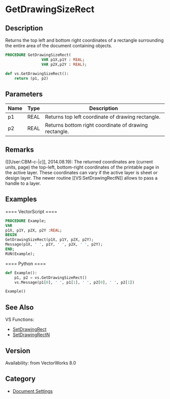 # GetDrawingSizeRect

## Description
Returns  the top left and bottom right coordinates of a rectangle surrounding the entire area of the document containing objects.

```pascal
PROCEDURE GetDrawingSizeRect(
				VAR p1X,p1Y : REAL;
				VAR p2X,p2Y : REAL);
```

```python
def vs.GetDrawingSizeRect():
    return (p1, p2)
```

## Parameters
|Name|Type|Description|
|---|---|---|
|p1|REAL|Returns top left coordinate of drawing rectangle.|
|p2|REAL|Returns bottom right coordinate of drawing rectangle.|

## Remarks
([[User:CBM-c-|_c_]], 2014.08.19): The returned coordinates are (current units, page) the top-left, bottom-right coordinates of the printable page in the active layer. These coordinates can vary if the active layer is sheet or design layer. The newer routine [[VS:SetDrawingRectN]] allows to pass a handle to a layer.

## Examples
==== VectorScript ====
```pascal
PROCEDURE Example;
VAR
p1X, p1Y, p2X, p2Y :REAL;
BEGIN
GetDrawingSizeRect(p1X, p1Y, p2X, p2Y);
Message(p1X, ' ', p1Y, ' ', p2X, ' ', p2Y);
END;
RUN(Example);
```
==== Python ====
```python
def Example():
	p1, p2 = vs.GetDrawingSizeRect()
	vs.Message(p1[0], ' ', p1[1], ' ', p2[0], ' ', p2[1])

Example()
```

## See Also
VS Functions:
* [SetDrawingRect](SetDrawingRect.md)
* [SetDrawingRectN](SetDrawingRectN.md)

## Version
Availability: from VectorWorks 8.0

## Category
* [Document Settings](../Categories/Document%20Settings.md)

